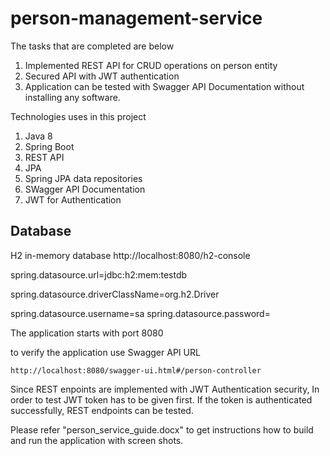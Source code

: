 # person-management-service

The tasks that are completed are below
1. Implemented REST API for CRUD operations on person entity
2. Secured API with JWT authentication
3. Application can be tested with Swagger API Documentation without installing any software.

Technologies uses in this project

1. Java 8
2. Spring Boot
3. REST API
4. JPA
5. Spring JPA data repositories
6. SWagger API Documentation
7. JWT for Authentication

Database
------------
H2 in-memory database
http://localhost:8080/h2-console

spring.datasource.url=jdbc:h2:mem:testdb

spring.datasource.driverClassName=org.h2.Driver

spring.datasource.username=sa
spring.datasource.password=

The application starts with port 8080

to verify the application use Swagger API URL

    http://localhost:8080/swagger-ui.html#/person-controller

Since REST enpoints are implemented with JWT Authentication security, In order to test JWT token has to be given first.
If the token is authenticated successfully, REST endpoints can be tested.

Please refer "person_service_guide.docx" to get instructions how to build and run the application with screen shots.
